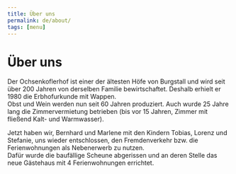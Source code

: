 ```yaml
---
title: Über uns
permalink: de/about/
tags: [menu]
---
```


# Über uns

Der Ochsenkoflerhof ist einer der ältesten Höfe von Burgstall und wird seit
über 200 Jahren von derselben Familie bewirtschaftet. Deshalb erhielt er 1980
die Erbhofurkunde mit Wappen.  
Obst und Wein werden nun seit 60 Jahren produziert. Auch wurde 25 Jahre lang
die Zimmervermietung betrieben (bis vor 15 Jahren, Zimmer mit fließend Kalt-
und Warmwasser).

Jetzt haben wir, Bernhard und Marlene mit den Kindern Tobias, Lorenz und
Stefanie, uns wieder entschlossen, den Fremdenverkehr bzw. die Ferienwohnungen
als Nebenerwerb zu nutzen.  
Dafür wurde die baufällige Scheune abgerissen und an deren Stelle das neue
Gästehaus mit 4 Ferienwohnungen errichtet.  
